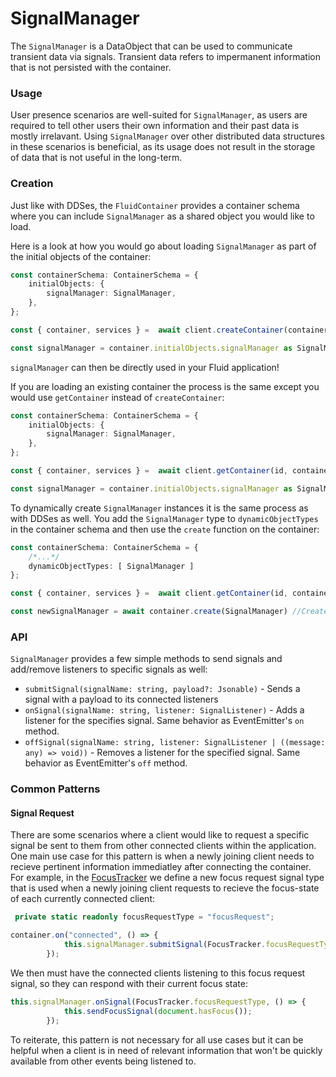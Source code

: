 # SignalManager
The `SignalManager` is a DataObject that can be used to communicate transient data via signals. Transient data refers to impermanent information that is not persisted with the container.

### Usage

User presence scenarios are well-suited for `SignalManager`, as users are required to tell other users their own information and their past data is mostly irrelavant. Using `SignalManager` over other distributed data structures in these scenarios is beneficial, as its usage does not result in the storage of data that is not useful in the long-term.


### Creation
Just like with DDSes, the `FluidContainer` provides a container schema where you can include `SignalManager` as a shared object you would like to load.

Here is a look at how you would go about loading `SignalManager` as part of the initial objects of the container:

```typescript
const containerSchema: ContainerSchema = {
    initialObjects: {
        signalManager: SignalManager,
    },
};

const { container, services } =  await client.createContainer(containerSchema);

const signalManager = container.initialObjects.signalManager as SignalManager
```

`signalManager` can then be directly used in your Fluid application!

If you are loading an existing container the process is the same except you would use `getContainer` instead of `createContainer`:

```typescript
const containerSchema: ContainerSchema = {
    initialObjects: {
        signalManager: SignalManager,
    },
};

const { container, services } =  await client.getContainer(id, containerSchema);

const signalManager = container.initialObjects.signalManager as SignalManager
```


To dynamically create `SignalManager` instances it is the same process as with DDSes as well. You add the `SignalManager` type to `dynamicObjectTypes` in the container schema and then use the `create` function on the container:

```typescript
const containerSchema: ContainerSchema = {
    /*...*/
    dynamicObjectTypes: [ SignalManager ]
};

const { container, services } =  await client.getContainer(id, containerSchema);

const newSignalManager = await container.create(SignalManager) //Creates a new SignalManager instance
```



### API
`SignalManager` provides a few simple methods to send signals and add/remove listeners to specific signals as well:
- `submitSignal(signalName: string, payload?: Jsonable)` - Sends a signal with a payload to its connected listeners
- `onSignal(signalName: string, listener: SignalListener)` - Adds a listener for the specifies signal. Same behavior as EventEmitter's `on` method.
- `offSignal(signalName: string, listener: SignalListener | ((message: any) => void))` - Removes a listener for the specified signal. Same behavior as EventEmitter's `off` method.




### Common Patterns
#### Signal Request
There are some scenarios where a client would like to request a specific signal be sent to them from other connected clients within the application. One main use case for this pattern is when a newly joining client needs to recieve pertinent information immediatley after connecting the container. For example, in the [FocusTracker](https://github.com/microsoft/FluidFramework/tree/main/examples/data-objects/focus-tracker) we define a new focus request signal type that is used when a newly joining client requests to recieve the focus-state of each currently connected client:

```typescript
 private static readonly focusRequestType = "focusRequest";
```

```typescript
container.on("connected", () => {
            this.signalManager.submitSignal(FocusTracker.focusRequestType);
        });
```

We then must have the connected clients listening to this focus request signal, so they can respond with their current focus state:

```typescript
this.signalManager.onSignal(FocusTracker.focusRequestType, () => {
            this.sendFocusSignal(document.hasFocus());
        });
```
To reiterate, this pattern is not necessary for all use cases but it can be helpful when a client is in need of relevant information that won't be quickly available from other events being listened to.
